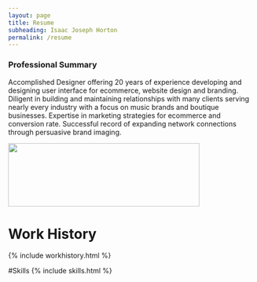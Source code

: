 ```yaml
---
layout: page
title: Resume
subheading: Isaac Joseph Horton
permalink: /resume
---
```



<h3>Professional Summary</h3>

<div uk-grid><div class="uk-width-1-2@m">

Accomplished Designer offering 20 years of experience developing and designing user interface for ecommerce, website design and branding. Diligent in building and maintaining relationships with many clients serving nearly every industry with a focus on music brands and boutique businesses. Expertise in marketing strategies for ecommerce and conversion rate. Successful record of expanding network connections through persuasive brand imaging. 
</div>
<div class="uk-width-1-2@m">
<img class="uk-width-1-1" src="{{ "/assets/img/widebw.jpeg" | relative_url }}" width="389" height="129">
</div></div>

# Work History
{% include workhistory.html %}

#Skills
{% include skills.html %}
